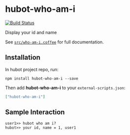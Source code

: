 # hubot-who-am-i

[![Build Status](https://travis-ci.org/tsmsogn/hubot-who-am-i.svg?branch=master)](https://travis-ci.org/tsmsogn/hubot-who-am-i)

Display your id and name

See [`src/who-am-i.coffee`](src/who-am-i.coffee) for full documentation.

## Installation

In hubot project repo, run:

`npm install hubot-who-am-i --save`

Then add **hubot-who-am-i** to your `external-scripts.json`:

```json
["hubot-who-am-i"]
```

## Sample Interaction

```
user1>> hubot who am i?
hubot>> your id, name = 1, user1
```
